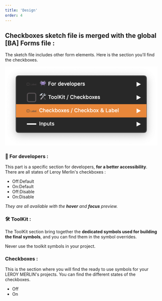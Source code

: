 ```yaml
---
title: 'Design'
order: 4
---
```


## Checkboxes sketch file is merged with the global [BA] Forms file :

The sketch file includes other form elements. Here is the section you'll find the checkboxes.

![sketch-menu](checkboxes--sketch-menu.png)

### **👾 For developers :**

This part is a specific section for developers, **for a better accessibility**. There are all states of Leroy Merlin's checkboxes :

- Off:Default
- On:Default
- Off:Disable
- On:Disable

_They are all available with the **hover** and **focus** preview._

### **🛠 ToolKit :**

The ToolKit section bring together the **dedicated symbols used for building the final symbols**, and you can find them in the symbol overrides.
<br>

<hint type="dont">
  <hintitem dont="true">
  Never use the toolkit symbols in your project.
  </hintitem>
</hint>

### **Checkboxes :**

This is the section where you will find the ready to use symbols for your LEROY MERLIN's projects. You can find the different states of the checkboxes.

- Off
- On